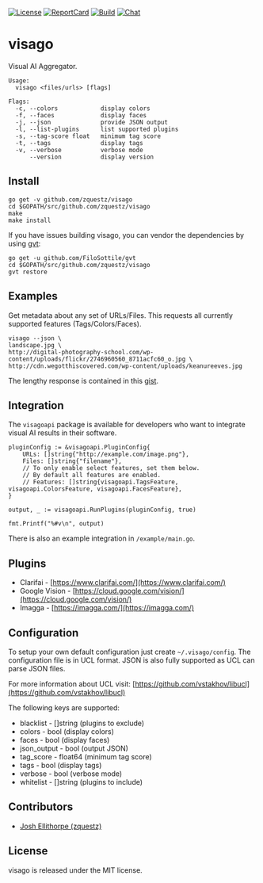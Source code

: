 [![License][License-Image]][License-URL] [![ReportCard][ReportCard-Image]][ReportCard-URL] [![Build][Build-Status-Image]][Build-Status-URL] [![Chat][Chat-Image]][Chat-URL]
# visago
Visual AI Aggregator.

```
Usage:
  visago <files/urls> [flags]

Flags:
  -c, --colors            display colors
  -f, --faces             display faces
  -j, --json              provide JSON output
  -l, --list-plugins      list supported plugins
  -s, --tag-score float   minimum tag score
  -t, --tags              display tags
  -v, --verbose           verbose mode
      --version           display version
```

## Install

```
go get -v github.com/zquestz/visago
cd $GOPATH/src/github.com/zquestz/visago
make
make install
```

If you have issues building visago, you can vendor the dependencies by using [gvt](https://github.com/FiloSottile/gvt):

```
go get -u github.com/FiloSottile/gvt
cd $GOPATH/src/github.com/zquestz/visago
gvt restore
```

## Examples

Get metadata about any set of URLs/Files. This requests all currently supported features (Tags/Colors/Faces).
```
visago --json \
landscape.jpg \
http://digital-photography-school.com/wp-content/uploads/flickr/2746960560_8711acfc60_o.jpg \
http://cdn.wegotthiscovered.com/wp-content/uploads/keanureeves.jpg
```

The lengthy response is contained in this [gist](https://gist.github.com/zquestz/08712a847d0b0da1700338f6711d89c8).

## Integration

The `visagoapi` package is available for developers who want to integrate visual AI results in their software.

```
pluginConfig := &visagoapi.PluginConfig{
	URLs: []string{"http://example.com/image.png"},
	Files: []string{"filename"},
	// To only enable select features, set them below.
	// By default all features are enabled.
	// Features: []string{visagoapi.TagsFeature, visagoapi.ColorsFeature, visagoapi.FacesFeature},
}

output, _ := visagoapi.RunPlugins(pluginConfig, true)

fmt.Printf("%#v\n", output)
```

There is also an example integration in `/example/main.go`.

## Plugins

* Clarifai - [https://www.clarifai.com/](https://www.clarifai.com/)
* Google Vision - [https://cloud.google.com/vision/](https://cloud.google.com/vision/)
* Imagga - [https://imagga.com/](https://imagga.com/)

## Configuration

To setup your own default configuration just create `~/.visago/config`. The configuration file is in UCL format. JSON is also fully supported as UCL can parse JSON files.

For more information about UCL visit:
[https://github.com/vstakhov/libucl](https://github.com/vstakhov/libucl)

The following keys are supported:

* blacklist - []string (plugins to exclude)
* colors - bool (display colors)
* faces - bool (display faces)
* json_output - bool (output JSON)
* tag_score - float64 (minimum tag score)
* tags - bool (display tags)
* verbose - bool (verbose mode)
* whitelist - []string (plugins to include)

## Contributors

* [Josh Ellithorpe (zquestz)](https://github.com/zquestz/)

## License

visago is released under the MIT license.

[License-URL]: http://opensource.org/licenses/MIT
[License-Image]: https://img.shields.io/npm/l/express.svg
[ReportCard-URL]: http://goreportcard.com/report/zquestz/visago
[ReportCard-Image]: https://goreportcard.com/badge/github.com/zquestz/visago
[Build-Status-URL]: http://travis-ci.org/zquestz/visago
[Build-Status-Image]: https://travis-ci.org/zquestz/visago.svg?branch=master
[Chat-Image]: https://badges.gitter.im/zquestz/visago.svg
[Chat-URL]: https://gitter.im/zquestz/visago?utm_source=badge&utm_medium=badge&utm_campaign=pr-badge&utm_content=badge
